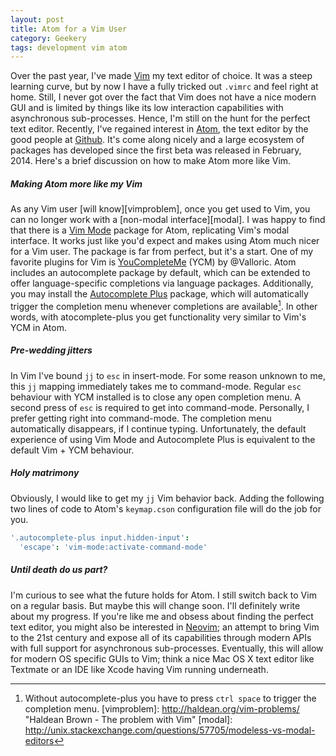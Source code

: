 ```yaml
---
layout: post
title: Atom for a Vim User
category: Geekery
tags: development vim atom
---
```

Over the past year, I've made [Vim](http://www.vim.org) my text editor of choice. It was a steep learning curve, but by now I have a fully tricked out ``.vimrc`` and feel right at home. Still, I never got over the fact that Vim does not have a nice modern GUI and is limited by things like its low interaction capabilities with asynchronous sub-processes. Hence, I'm still on the hunt for the perfect text editor. Recently, I've regained interest in [Atom](http://atom.io), the text editor by the good people at [Github](http://github.com). It's come along nicely and a large ecosystem of packages has developed since the first beta was released in February, 2014. Here's a brief discussion on how to make Atom more like Vim.<!--more-->

##### Making Atom more like my Vim
As any Vim user [will know][vimproblem], once you get used to Vim, you can no longer work with a [non-modal interface][modal]. I was happy to find that there is a [Vim Mode](https://github.com/atom/vim-mode) package for Atom, replicating Vim's modal interface. It works just like you'd expect and makes using Atom much nicer for a Vim user. The package is far from perfect, but it's a start. One of my favorite plugins for Vim is [YouCompleteMe](https://github.com/Valloric/YouCompleteMe) (YCM) by @Valloric. Atom includes an autocomplete package by default, which can be extended to offer language-specific completions via language packages. Additionally, you may install the [Autocomplete Plus](https://atom.io/packages/autocomplete-plus) package, which will automatically trigger the completion menu whenever completions are available[^1]. In other words, with atocomplete-plus you get functionality very similar to Vim's YCM in Atom.

##### Pre-wedding jitters
In Vim I've bound ``jj`` to ``esc`` in insert-mode. For some reason unknown to me, this ``jj`` mapping immediately takes me to command-mode. Regular ``esc`` behaviour with YCM installed is to close any open completion menu. A second press of ``esc`` is required to get into command-mode. Personally, I prefer getting right into command-mode. The completion menu automatically disappears, if I continue typing. Unfortunately, the default experience of using Vim Mode and Autocomplete Plus is equivalent to the default Vim + YCM behaviour.

##### Holy matrimony
Obviously, I would like to get my ``jj`` Vim behavior back. Adding the following two lines of code to Atom's ``keymap.cson`` configuration file will do the job for you.

``` cson
'.autocomplete-plus input.hidden-input':
  'escape': 'vim-mode:activate-command-mode'
```

##### Until death do us part?
I'm curious to see what the future holds for Atom. I still switch back to Vim on a regular basis. But maybe this will change soon. I'll definitely write about my progress. If you're like me and obsess about finding the perfect text editor, you might also be interested in [Neovim](http://neovim.org); an attempt to bring Vim to the 21st century and expose all of its capabilities through modern APIs with full support for asynchronous sub-processes. Eventually, this will allow for modern OS specific GUIs to Vim; think a nice Mac OS X text editor like Textmate or an IDE like Xcode having Vim running underneath.

[^1]: Without autocomplete-plus you have to press ``ctrl space`` to trigger the completion menu.
[vimproblem]: http://haldean.org/vim-problems/ "Haldean Brown - The problem with Vim"
[modal]: http://unix.stackexchange.com/questions/57705/modeless-vs-modal-editors

